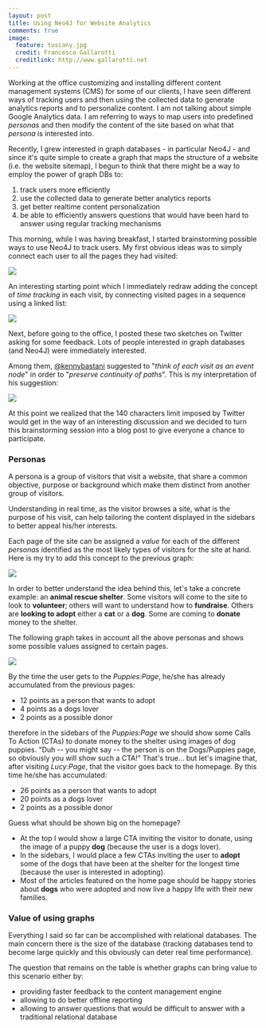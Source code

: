 ```yaml
---
layout: post
title: Using Neo4J for Website Analytics
comments: true
image:
  feature: tuscany.jpg
  credit: Francesco Gallarotti
  creditlink: http://www.gallarotti.net
---
```

Working at the office customizing and installing different content management systems (CMS) for some of our clients, I have seen different ways of tracking users and then using the collected data to generate analytics reports and to personalize content. I am not talking about simple Google Analytics data. I am referring to ways to map users into predefined *personas* and then modify the content of the site based on what that *persona* is interested into.

Recently, I grew interested in graph databases - in particular Neo4J - and since it's quite simple to create a graph that maps the structure of a website (i.e. the website sitemap), I begun to think that there might be a way to employ the power of graph DBs to:

1. track users more efficiently 
2. use the collected data to generate better analytics reports
3. get better realtime content personalization
4. be able to efficiently answers questions that would have been hard to answer using regular tracking mechanisms

This morning, while I was having breakfast, I started brainstorming possible ways to use Neo4J to track users. My first obvious ideas was to simply connect each user to all the pages they had visited:

![](/assets/2014/01/visitor-tracking-idea1.png)

An interesting starting point which I immediately redraw adding the concept of *time tracking* in each visit, by connecting visited pages in a sequence using a linked list:

![](/assets/2014/01/visitor-tracking-idea2.png)

Next, before going to the office, I posted these two sketches on Twitter asking for some feedback. Lots of people interested in graph databases (and Neo4J) were immediately interested. 

Among them, [@kennybastani](https://twitter.com/kennybastani) suggested to "*think of each visit as an event node*" in order to "*preserve continuity of paths*". This is my interpretation of his suggestion:

![](/assets/2014/01/visitor-tracking-idea3.png)

At this point we realized that the 140 characters limit imposed by Twitter would get in the way of an interesting discussion and we decided to turn this brainstorming session into a blog post to give everyone a chance to participate.

### Personas
A persona is a group of visitors that visit a website, that share a common objective, purpose or background which make them distinct from another group of visitors.

Understanding in real time, as the visitor browses a site, what is the purpose of his visit, can help tailoring the content displayed in the sidebars to better appeal his/her interests.

Each page of the site can be assigned a *value* for each of the different *personas* identified as the most likely types of visitors for the site at hand. Here is my try to add this concept to the previous graph:

![](/assets/2014/01/visitor-tracking-idea4.png)

In order to better understand the idea behind this, let's take a concrete example: an **animal rescue shelter**. Some visitors will come to the site to look to **volunteer**; others will want to understand how to **fundraise**. Others are **looking to adopt** either a **cat** or a **dog**. Some are coming to **donate** money to the shelter.

The following graph takes in account all the above personas and shows some possible values assigned to certain pages. 

![](/assets/2014/01/visitor-tracking-idea5.png)

By the time the user gets to the *Puppies:Page*, he/she has already accumulated from the previous pages:

- 12 points as a person that wants to adopt
- 4 points as a dogs lover
- 2 points as a possible donor

therefore in the sidebars of the *Puppies:Page* we should show some Calls To Action (CTAs) to donate money to the shelter using images of dog puppies. "Duh -- you might say -- the person is on the Dogs/Puppies page, so obviously you will show such a CTA!" That's true… but let's imagine that, after visiting *Lucy:Page*, that the visitor goes back to the homepage. By this time he/she has accumulated:

- 26 points as a person that wants to adopt
- 20 points as a dogs lover
- 2 points as a possible donor

Guess what should be shown big on the homepage? 

- At the top I would show a large CTA inviting the visitor to donate, using the image of a puppy **dog** (because the user is a dogs lover). 
- In the sidebars, I would place a few CTAs inviting the user to **adopt** some of the dogs that have been at the shelter for the longest time (because the user is interested in adopting). 
- Most of the articles featured on the home page should be happy stories about **dogs** who were adopted and now live a happy life with their new families.

### Value of using graphs

Everything I said so far can be accomplished with relational databases. The main concern there is the size of the database (tracking databases tend to become large quickly and this obviously can deter real time performance).

The question that remains on the table is whether graphs can bring value to this scenario either by:

- providing faster feedback to the content management engine
- allowing to do better offline reporting
- allowing to answer questions that would be difficult to answer with a traditional relational database